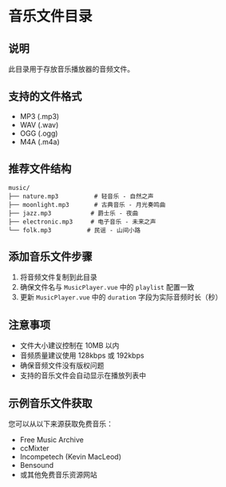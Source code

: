 # 音乐文件目录

## 说明
此目录用于存放音乐播放器的音频文件。

## 支持的文件格式
- MP3 (.mp3)
- WAV (.wav)
- OGG (.ogg)
- M4A (.m4a)

## 推荐文件结构
```
music/
├── nature.mp3          # 轻音乐 - 自然之声
├── moonlight.mp3       # 古典音乐 - 月光奏鸣曲
├── jazz.mp3           # 爵士乐 - 夜曲
├── electronic.mp3     # 电子音乐 - 未来之声
└── folk.mp3          # 民谣 - 山间小路
```

## 添加音乐文件步骤
1. 将音频文件复制到此目录
2. 确保文件名与 `MusicPlayer.vue` 中的 `playlist` 配置一致
3. 更新 `MusicPlayer.vue` 中的 `duration` 字段为实际音频时长（秒）

## 注意事项
- 文件大小建议控制在 10MB 以内
- 音频质量建议使用 128kbps 或 192kbps
- 确保音频文件没有版权问题
- 支持的音乐文件会自动显示在播放列表中

## 示例音乐文件获取
您可以从以下来源获取免费音乐：
- Free Music Archive
- ccMixter
- Incompetech (Kevin MacLeod)
- Bensound
- 或其他免费音乐资源网站 
